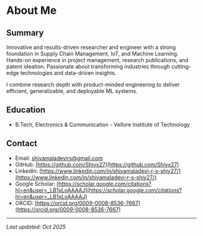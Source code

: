 # About Me

## Summary

Innovative and results-driven researcher and engineer with a strong foundation in Supply Chain Management, IoT, and Machine Learning. Hands-on experience in project management, research publications, and patent ideation. Passionate about transforming industries through cutting-edge technologies and data-driven insights.

I combine research depth with product-minded engineering to deliver efficient, generalizable, and deployable ML systems.


## Education

- B.Tech, Electronics & Communication - Vellore Institute of Technology


## Contact
- Email: [shiyamaladevirs@gmail.com](mailto:shiyamaladevirs@gmail.com)
- GitHub: [https://github.com/Shiyx27](https://github.com/Shiyx27)
- LinkedIn: [https://www.linkedin.com/in/shiyamaladevi-r-s-shiy27/](https://www.linkedin.com/in/shiyamaladevi-r-s-shiy27/)
- Google Scholar: [https://scholar.google.com/citations?hl=en&user=_LB1xLoAAAAJ](https://scholar.google.com/citations?hl=en&user=_LB1xLoAAAAJ)
- ORCID: [https://orcid.org/0009-0008-8536-7667](https://orcid.org/0009-0008-8536-7667)

---

_Last updated: Oct 2025_
